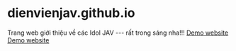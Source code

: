 # dienvienjav.github.io
Trang web giới thiệu về các Idol JAV --- rất trong sáng nha!!!
[Demo website](https://maz0dhi6tszi2fmcwguwcw.on.drv.tw/Hosting/dienvienjav)
[Demo website](https://quanghuybest2k2.github.io/dienvienjav.github.io/)
